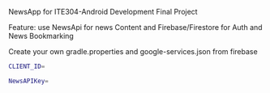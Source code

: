 NewsApp for ITE304-Android Development Final Project

Feature: use NewsApi for news Content and Firebase/Firestore for Auth and News Bookmarking

Create your own gradle.properties and google-services.json from firebase

```bash
CLIENT_ID=

NewsAPIKey=
```
